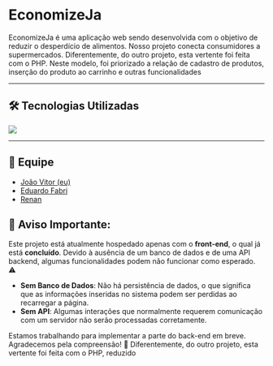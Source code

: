 # EconomizeJa
EconomizeJa é uma aplicação web sendo desenvolvida com o objetivo de reduzir o desperdício de alimentos. Nosso projeto conecta consumidores a supermercados. Diferentemente, do outro projeto, esta vertente foi feita com o PHP. Neste modelo, foi priorizado a relação de cadastro de produtos, inserção do produto ao carrinho e outras funcionalidades<br>

***

## 🛠 Tecnologias Utilizadas
<img src="https://skillicons.dev/icons?i=javascript,html,css,bootstrap,mysql,php" />

***

## 👥 Equipe
+ [João Vitor (eu)](https://github.com/jvecodev)
+ [Eduardo Fabri](https://github.com/eduardofabrii/) 
+ [Renan](https://github.com/RenanH19) 

## 🚨 Aviso Importante:

Este projeto está atualmente hospedado apenas com o **front-end**, o qual já está **concluído**. Devido à ausência de um banco de dados e de uma API backend, algumas funcionalidades podem não funcionar como esperado. ⚠️

- **Sem Banco de Dados**: Não há persistência de dados, o que significa que as informações inseridas no sistema podem ser perdidas ao recarregar a página.
- **Sem API**: Algumas interações que normalmente requerem comunicação com um servidor não serão processadas corretamente.

Estamos trabalhando para implementar a parte do back-end em breve. Agradecemos pela compreensão! 🙏
Diferentemente, do outro projeto, esta vertente foi feita com o PHP, reduzido
